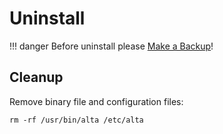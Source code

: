 # Uninstall

!!! danger
    Before uninstall please [Make a Backup](backup.md)!

## Cleanup

Remove binary file and configuration files:

```
rm -rf /usr/bin/alta /etc/alta
```
